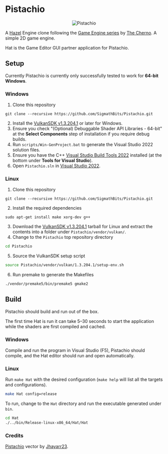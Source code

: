 # Pistachio

<p align="center">
    <image src="resources/Pistachio.png" alt="Pistachio">
</p>

A [Hazel](https://github.com/TheCherno/Hazel) Engine clone following the 
[Game Engine series](https://www.youtube.com/playlist?list=PLlrATfBNZ98dC-V-N3m0Go4deliWHPFwT) by 
[The Cherno](https://www.youtube.com/c/TheChernoProject). A simple 2D game engine.

Hat is the Game Editor GUI partner application for Pistachio.

## Setup

Currently Pistachio is currently only successfully tested to work for **64-bit Windows**.

### Windows

1. Clone this repository
```ssh
git clone --recursive https://github.com/SigmathBits/Pistachio.git
```
2. Install the [VulkanSDK v1.3.204.1](https://vulkan.lunarg.com/sdk/home) or later for Windows.
3. Ensure you check "(Optional) Debuggable Shader API Libraries - 64-bit" at the **Select Components** step of installation if you require debug builds.
4. Run `scripts/Win-GenProject.bat` to generate the Visual Studio 2022 solution files.
5. Ensure you have the C++ [Visual Studio Build Tools 2022](https://visualstudio.microsoft.com/downloads/) installed
   (at the bottom under **Tools for Visual Studio**).
6. Open `Pistachio.sln` in [Visual Studio 2022](https://visualstudio.microsoft.com/vs/).

### Linux

1. Clone this repository
```ssh
git clone --recursive https://github.com/SigmathBits/Pistachio.git
```
2. Install the required dependencies
```ssh
sudo apt-get install make xorg-dev g++
```
3. Download the [VulkanSDK v1.3.204.1](https://vulkan.lunarg.com/sdk/home) tarball for Linux and extract the contents into a folder under `Pistachio/vendor/vulkan/`.
4. Change to the `Pistachio` top repository directory
```bash
cd Pistachio
```
5. Source the VulkanSDK setup script
```bash
source Pistachio/vendor/vulkan/1.3.204.1/setup-env.sh
```
6. Run premake to generate the Makefiles
```bash
./vendor/premake5/bin/premake5 gmake2
```

## Build

Pistachio should build and run out of the box.

The first time Hat is run it can take 5–30 seconds to start the application while the shaders are first compiled and cached.

### Windows

Compile and run the program in Visual Studio (F5), Pistachio should compile, 
and the Hat editor should run and open automatically. 

### Linux

Run `make Hat` with the desired configuration (`make help` will list all the targets and configurations).
```bash
make Hat config=release
```
To run, change to the `Hat` directory and run the executable generated under `bin`.
```bash
cd Hat
./../bin/Release-linux-x86_64/Hat/Hat
```

### Credits

[Pistachio](https://www.deviantart.com/jhayarr23/art/MLP-Vector-Pistachio-770159749) vector by 
[Jhayarr23](https://www.deviantart.com/jhayarr23).
